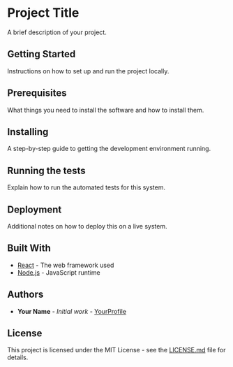 # Project Title

A brief description of your project.

## Getting Started

Instructions on how to set up and run the project locally.

## Prerequisites

What things you need to install the software and how to install them.

## Installing

A step-by-step guide to getting the development environment running.

## Running the tests

Explain how to run the automated tests for this system.

## Deployment

Additional notes on how to deploy this on a live system.

## Built With

* [React](https://reactjs.org/) - The web framework used
* [Node.js](https://nodejs.org/) - JavaScript runtime

## Authors

* **Your Name** - *Initial work* - [YourProfile](https://github.com/YourProfile)

## License

This project is licensed under the MIT License - see the [LICENSE.md](LICENSE.md) file for details.
